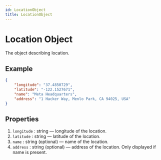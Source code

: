 ```yaml
---
id: LocationObject
title: LocationObject
---
```


# Location Object
The object describing location.

## Example
```json
{
    "longitude": "37.4850729",
    "latitude": "-122.1527671",
    "name": "Meta Headquarters",
    "address": "1 Hacker Way, Menlo Park, CA 94025, USA"
}
```

## Properties
1. `longitude` : string — longitude of the location.
2. `latitude` : string — latitude of the location.
3. `name` : string (optional) — name of the location.
4. `address` : string (optional) — address of the location. Only displayed if name is present.
